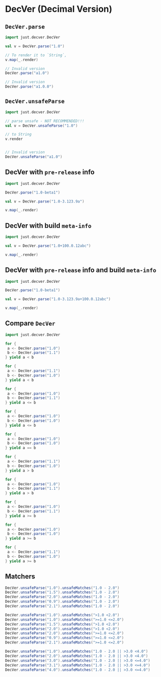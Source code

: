 
# DecVer (Decimal Version)

## `DecVer.parse`

```scala mdoc:reset-object
import just.decver.DecVer

val v = DecVer.parse("1.0")

// To render it to `String`,
v.map(_.render)

// Invalid version
DecVer.parse("a1.0")

// Invalid version
DecVer.parse("a1.0.0")

```

## `DecVer.unsafeParse`

```scala mdoc:reset-object
import just.decver.DecVer

// parse unsafe - NOT RECOMMENDED!!!
val v = DecVer.unsafeParse("1.0")

// to String
v.render
```

```scala mdoc:crash

// Invalid version
DecVer.unsafeParse("a1.0")
```

## DecVer with `pre-release` info
```scala mdoc:reset-object
import just.decver.DecVer

DecVer.parse("1.0-beta1")

val v = DecVer.parse("1.0-3.123.9a")

v.map(_.render)
```

## DecVer with build `meta-info`
```scala mdoc:reset-object
import just.decver.DecVer

val v = DecVer.parse("1.0+100.0.12abc")

v.map(_.render)
```

## DecVer with `pre-release` info and build `meta-info`
```scala mdoc:reset-object
import just.decver.DecVer

DecVer.parse("1.0-beta1")

val v = DecVer.parse("1.0-3.123.9a+100.0.12abc")

v.map(_.render)
```

## Compare `DecVer`
```scala mdoc:reset-object
import just.decver.DecVer

for {
 a <- DecVer.parse("1.0")
 b <- DecVer.parse("1.1")
} yield a < b

for {
 a <- DecVer.parse("1.1")
 b <- DecVer.parse("1.0")
} yield a < b

for {
 a <- DecVer.parse("1.0")
 b <- DecVer.parse("1.1")
} yield a <= b

for {
 a <- DecVer.parse("1.0")
 b <- DecVer.parse("1.0")
} yield a <= b

for {
 a <- DecVer.parse("1.0")
 b <- DecVer.parse("1.0")
} yield a == b

for {
 a <- DecVer.parse("1.1")
 b <- DecVer.parse("1.0")
} yield a > b

for {
 a <- DecVer.parse("1.0")
 b <- DecVer.parse("1.1")
} yield a > b

for {
 a <- DecVer.parse("1.0")
 b <- DecVer.parse("1.1")
} yield a >= b

for {
 a <- DecVer.parse("1.0")
 b <- DecVer.parse("1.0")
} yield a >= b

for {
 a <- DecVer.parse("1.1")
 b <- DecVer.parse("1.0")
} yield a >= b
```

## Matchers
```scala mdoc
DecVer.unsafeParse("1.0").unsafeMatches("1.0 - 2.0")
DecVer.unsafeParse("1.5").unsafeMatches("1.0 - 2.0")
DecVer.unsafeParse("2.0").unsafeMatches("1.0 - 2.0")
DecVer.unsafeParse("0.9").unsafeMatches("1.0 - 2.0")
DecVer.unsafeParse("2.1").unsafeMatches("1.0 - 2.0")

DecVer.unsafeParse("1.0").unsafeMatches(">1.0 <2.0")
DecVer.unsafeParse("1.0").unsafeMatches(">=1.0 <=2.0")
DecVer.unsafeParse("1.5").unsafeMatches(">1.0 <2.0")
DecVer.unsafeParse("2.0").unsafeMatches(">1.0 <2.0")
DecVer.unsafeParse("2.0").unsafeMatches(">=1.0 <=2.0")
DecVer.unsafeParse("0.9").unsafeMatches(">=1.0 <=2.0")
DecVer.unsafeParse("2.1").unsafeMatches(">=1.0 <=2.0")

DecVer.unsafeParse("1.0").unsafeMatches("1.0 - 2.0 || >3.0 <4.0")
DecVer.unsafeParse("2.0").unsafeMatches("1.0 - 2.0 || >3.0 <4.0")
DecVer.unsafeParse("3.0").unsafeMatches("1.0 - 2.0 || >3.0 <=4.0")
DecVer.unsafeParse("3.1").unsafeMatches("1.0 - 2.0 || >3.0 <=4.0")
DecVer.unsafeParse("4.0").unsafeMatches("1.0 - 2.0 || >3.0 <=4.0")
```
